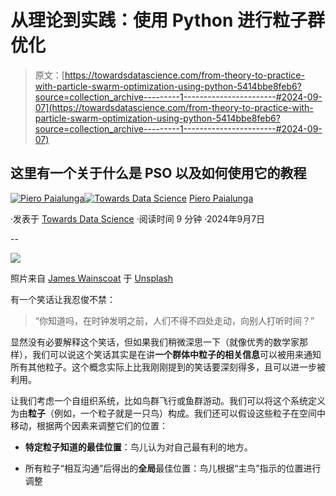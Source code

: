 # 从理论到实践：使用 Python 进行粒子群优化

> 原文：[https://towardsdatascience.com/from-theory-to-practice-with-particle-swarm-optimization-using-python-5414bbe8feb6?source=collection_archive---------1-----------------------#2024-09-07](https://towardsdatascience.com/from-theory-to-practice-with-particle-swarm-optimization-using-python-5414bbe8feb6?source=collection_archive---------1-----------------------#2024-09-07)

## 这里有一个关于什么是 PSO 以及如何使用它的教程

[](https://piero-paialunga.medium.com/?source=post_page---byline--5414bbe8feb6--------------------------------)[![Piero Paialunga](../Images/de2185596a49484698733e85114dd1ff.png)](https://piero-paialunga.medium.com/?source=post_page---byline--5414bbe8feb6--------------------------------)[](https://towardsdatascience.com/?source=post_page---byline--5414bbe8feb6--------------------------------)[![Towards Data Science](../Images/a6ff2676ffcc0c7aad8aaf1d79379785.png)](https://towardsdatascience.com/?source=post_page---byline--5414bbe8feb6--------------------------------) [Piero Paialunga](https://piero-paialunga.medium.com/?source=post_page---byline--5414bbe8feb6--------------------------------)

·发表于 [Towards Data Science](https://towardsdatascience.com/?source=post_page---byline--5414bbe8feb6--------------------------------) ·阅读时间 9 分钟 ·2024年9月7日

--

![](../Images/0d19f1940ca7ab8ad2bd436f7b4d2479.png)

照片来自 [James Wainscoat](https://unsplash.com/@tumbao1949?utm_content=creditCopyText&utm_medium=referral&utm_source=unsplash) 于 [Unsplash](https://unsplash.com/photos/a-large-flock-of-birds-flying-over-a-field-b7MZ6iGIoSI?utm_content=creditCopyText&utm_medium=referral&utm_source=unsplash)

有一个笑话让我忍俊不禁：

> “你知道吗，在时钟发明之前，人们不得不四处走动，向别人打听时间？”

显然没有必要解释这个笑话，但如果我们稍微深思一下（就像优秀的数学家那样），我们可以说这个笑话其实是在讲**一个群体中粒子的相关信息**可以被用来通知所有其他粒子。这个概念实际上比我刚刚提到的笑话要深刻得多，且可以进一步被利用。

让我们考虑一个自组织系统，比如鸟群飞行或鱼群游动。我们可以将这个系统定义为由**粒子**（例如，一个粒子就是一只鸟）构成。我们还可以假设这些粒子在空间中移动，根据两个因素来调整它们的位置：

+   **特定粒子知道的最佳位置**：鸟儿认为对自己最有利的地方。

+   所有粒子“相互沟通”后得出的**全局**最佳位置：鸟儿根据“主鸟”指示的位置进行调整
